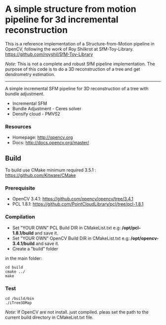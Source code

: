 
# A simple structure from motion pipeline for 3d incremental reconstruction

This is a reference implementation of a Structure-from-Motion pipeline in OpenCV, following the work of Roy Shilkrot at SfM-Toy-Library. https://github.com/royshil/SfM-Toy-Library

*Note:* This is not a complete and robust SfM pipeline implementation. The purpose of this code is to do a 3D reconstruction of a tree and get dendrometry estimation. 

----------------------

A simple incremental SFM pipeline for 3D reconstruction of a tree with bundle adjustment. 
* Incremental SFM
* Bundle Adjustment - Ceres solver
* Densify cloud - PMVS2 

### Resources

* Homepage: <http://opencv.org>
* Docs: <http://docs.opencv.org/master/>

## Build 

To build use CMake minimum required 3.5.1 : https://github.com/Kitware/CMake

### Prerequisite
- OpenCV 3.4.1: https://github.com/opencv/opencv/tree/3.4.1
- PCL 1.8.1: https://github.com/PointCloudLibrary/pcl/tree/pcl-1.8.1

### Compilation
* Set "YOUR OWN" PCL Build DIR in CMakeList.txt e.g: **/opt/pcl-1.8.1/build** and save it.
* Set "YOUR OWN" OpenCV Build DIR in CMakeList.txt e.g: **/opt/opencv-3.4.1/build** and save it.
* Create a "build" folder

in the main folder:

    cd build  
    cmake ../
    make
 	 
### Test
	cd /build/bin
	./iTree3DMap

*Note:*
If OpenCV are not install. just compiled. pleas set the path to the current build directory in CMakeList.txt file.



